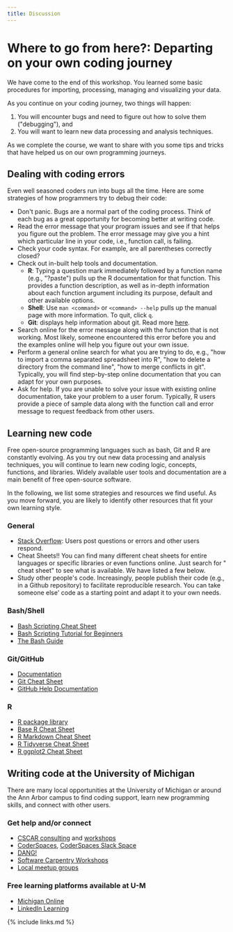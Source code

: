 ```yaml
---
title: Discussion
---
```


# Where to go from here?: Departing on your own coding journey

We have come to the end of this workshop. You learned some basic procedures for importing, processing, managing and visualizing your data. 

As you continue on your coding journey, two things will happen: 

1. You will encounter bugs and need to figure out how to solve them ("debugging"), and
2. You will want to learn new data processing and analysis techniques.

As we complete the course, we want to  share with you some  tips and tricks that have helped us on our own programming journeys.

## Dealing with coding errors
Even well seasoned coders run into bugs all the time. Here are some strategies of how programmers try to debug their code:

* Don't panic. Bugs are a normal part of the coding process. Think of each bug as a great opportunity for becoming better at writing code.
* Read the error message that your program issues and see if that helps you figure out the problem. The error message may give you a hint which particular line in your code, i.e., function call, is failing.
* Check your code syntax. For example, are all parentheses correctly closed?
* Check out in-built help tools and documentation. 
  * __R__: Typing a question mark immediately followed by a function name (e.g., "?paste") pulls up the R documentation for that function. This provides  a function description, as well as in-depth information about each function argument including its purpose, default and other available options.
  * __Shell__: Use `man <command>` or `<command> --help` pulls up the manual page with more information. To quit, click `q`.
  * __Git__: <git help> displays help information about git. Read more [here](https://git-scm.com/docs/git-help).
* Search online for the error message along with the function that is not working. Most likely, someone encountered this error before you  and the examples online will help you figure out your own issue.
* Perform a general online search for what you are trying to do, e.g., "how to import a comma separated spreadsheet into R", "how to delete a directory from the command line", "how to merge conflicts in git". Typically, you will find step-by-step online documentation that you can adapt for your own purposes.
* Ask for help. If you are unable to solve your issue with existing online documentation, take your problem to a user forum. Typically, R users provide a piece of sample data along with the function call and error message  to request feedback from other users.

## Learning new code
Free open-source programming languages such as bash, Git and R are constantly evolving. As you try out new data processing and analysis techniques, you will continue to learn new coding logic, concepts, functions, and libraries. Widely available user tools and documentation are a main benefit of free open-source software.

In the following, we list some strategies and resources we find useful. As you move forward, you are likely to identify other resources that fit your own learning style.

### General 
* [Stack Overflow](https://stackoverflow.com/): Users post questions or errors and other users respond.
* Cheat Sheets!! You can find many different cheat sheets for entire languages or specific libraries or even functions online. Just search for "<something> cheat sheet" to see what is available. We have listed a few below.
* Study other people's code. Increasingly, people publish their code (e.g., in a Github repository) to facilitate reproducible research. You can take someone else' code as a starting point and adapt it to your own needs.

### Bash/Shell
* [Bash Scripting Cheat Sheet](https://devhints.io/bash)
* [Bash Scripting Tutorial for Beginners](https://linuxconfig.org/bash-scripting-tutorial-for-beginners)
* [The Bash Guide](https://guide.bash.academy/)

### Git/GitHub
* [Documentation](https://git-scm.com/doc)
* [Git Cheat Sheet](https://education.github.com/git-cheat-sheet-education.pdf)
* [GitHub Help Documentation](https://docs.github.com/en/free-pro-team@latest/github)

### R
* [R package library](https://cran.r-project.org/)
* [Base R Cheat Sheet](https://rstudio.com/wp-content/uploads/2016/10/r-cheat-sheet-3.pdf)
* [R Markdown Cheat Sheet](https://rstudio.com/wp-content/uploads/2016/03/rmarkdown-cheatsheet-2.0.pdf)
* [R Tidyverse Cheat Sheet](https://s3.amazonaws.com/assets.datacamp.com/blog_assets/Tidyverse+Cheat+Sheet.pdf)
* [R ggplot2 Cheat Sheet](https://rstudio.com/wp-content/uploads/2015/03/ggplot2-cheatsheet.pdf)

## Writing code  at the University of Michigan

There are many local opportunities at the University of Michigan or around the Ann Arbor campus to find coding support, learn new programming skills, and connect with other users.

### Get help and/or connect
* [CSCAR consulting](https://cscar.research.umich.edu/) and [workshops](https://cscar.research.umich.edu/events/category/workshops/)
* [CoderSpaces](https://datascience.isr.umich.edu/), [CoderSpaces Slack Space](https://join.slack.com/t/umcoderspaces/signup)
* [DANG!](https://um-dang.github.io/)
* [Software Carpentry Workshops](https://umswc.github.io/workshops/)
* [Local meetup groups](https://www.meetup.com/topics/computer-programming/us/mi/ann_arbor/)

### Free learning platforms available at U-M
* [Michigan Online](https://online.umich.edu/)
* [LinkedIn Learning](https://hr.umich.edu/working-u-m/organizational-learning-resources-faculty-staff/professional-development-courses-resources/linkedin-learning)

{% include links.md %}
